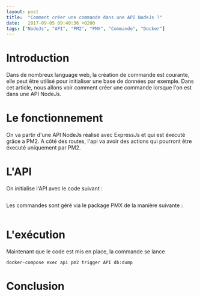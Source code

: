 ```yaml
---
layout: post
title:  "Comment créer une commande dans une API NodeJs ?"
date:   2017-09-05 09:40:36 +0200
tags: ["NodeJs", "API", "PM2", "PMX", "Commande", "Docker"]
---
```


# Introduction

Dans de nombreux language web, la création de commande est courante, elle peut être utilisé pour initialiser une base de données par exemple.
Dans cet article, nous allons voir comment créer une commande lorsque l'on est dans une API NodeJs.

# Le fonctionnement

On va partir d'une API NodeJs réalisé avec ExpressJs et qui est éxecuté grâce a PM2. A côté des routes, l'api va avoir des actions qui pourront être éxecuté uniquement par PM2.

# L'API

On initialise l'API avec le code suivant :

```

```

Les commandes sont géré via le package PMX de la manière suivante :

```

```

# L'exécution

Maintenant que le code est mis en place, la commande se lance 

```
docker-compose exec api pm2 trigger API db:dump
```

# Conclusion


